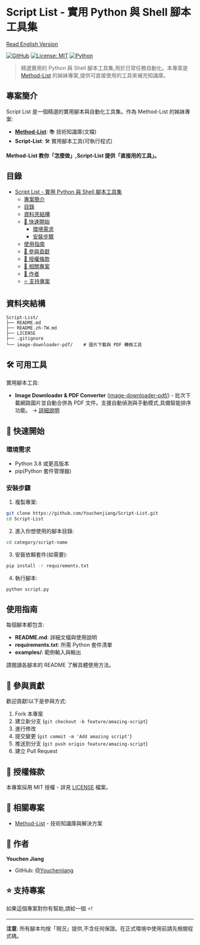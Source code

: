 # Script List - 實用 Python 與 Shell 腳本工具集

[Read English Version](README.md)

[![GitHub](https://img.shields.io/badge/GitHub-Script--List-blue)](https://github.com/Youchenjiang/Script-List)
[![License: MIT](https://img.shields.io/badge/License-MIT-yellow.svg)](https://opensource.org/licenses/MIT)
[![Python](https://img.shields.io/badge/Python-3.8+-blue.svg)](https://www.python.org/downloads/)

> 精選實用的 Python 與 Shell 腳本工具集,用於日常任務自動化。本專案是 [Method-List](https://github.com/Youchenjiang/Method-List) 的姊妹專案,提供可直接使用的工具來補充知識庫。

## 專案簡介

Script List 是一個精選的實用腳本與自動化工具集。作為 Method-List 的姊妹專案:

- **[Method-List](https://github.com/Youchenjiang/Method-List)**: 📚 技術知識庫(文檔)
- **Script-List**: 🛠️ 實用腳本工具(可執行程式)

**Method-List 教你「怎麼做」,Script-List 提供「直接用的工具」。**

## 目錄

- [Script List - 實用 Python 與 Shell 腳本工具集](#script-list---實用-python-與-shell-腳本工具集)
  - [專案簡介](#專案簡介)
  - [目錄](#目錄)
  - [資料夾結構](#資料夾結構)
  - [🚀 快速開始](#-快速開始)
    - [環境需求](#環境需求)
    - [安裝步驟](#安裝步驟)
  - [使用指南](#使用指南)
  - [🤝 參與貢獻](#-參與貢獻)
  - [📜 授權條款](#-授權條款)
  - [🔗 相關專案](#-相關專案)
  - [👤 作者](#-作者)
  - [⭐ 支持專案](#-支持專案)

## 資料夾結構

```
Script-List/
├── README.md
├── README.zh-TW.md
├── LICENSE
├── .gitignore
└── image-downloader-pdf/    # 圖片下載與 PDF 轉換工具
```

## 🛠️ 可用工具

實用腳本工具:

- **Image Downloader & PDF Converter** ([image-downloader-pdf/](image-downloader-pdf/)) - 批次下載網路圖片並自動合併為 PDF 文件。支援自動偵測與手動模式,具備智能排序功能。 → [詳細說明](image-downloader-pdf/README.md)

## 🚀 快速開始

### 環境需求

- Python 3.8 或更高版本
- pip(Python 套件管理器)

### 安裝步驟

1. 複製專案:
```bash
git clone https://github.com/Youchenjiang/Script-List.git
cd Script-List
```

2. 進入你想使用的腳本目錄:
```bash
cd category/script-name
```

3. 安裝依賴套件(如需要):
```bash
pip install -r requirements.txt
```

4. 執行腳本:
```bash
python script.py
```

##  使用指南

每個腳本都包含:
- **README.md**: 詳細文檔與使用說明
- **requirements.txt**: 所需 Python 套件清單
- **examples/**: 範例輸入與輸出

請閱讀各腳本的 README 了解具體使用方法。

## 🤝 參與貢獻

歡迎貢獻!以下是參與方式:

1. Fork 本專案
2. 建立新分支 (`git checkout -b feature/amazing-script`)
3. 進行修改
4. 提交變更 (`git commit -m 'Add amazing script'`)
5. 推送到分支 (`git push origin feature/amazing-script`)
6. 建立 Pull Request

## 📜 授權條款

本專案採用 MIT 授權 - 詳見 [LICENSE](LICENSE) 檔案。

## 🔗 相關專案

- [Method-List](https://github.com/Youchenjiang/Method-List) - 技術知識庫與解決方案

## 👤 作者

**Youchen Jiang**

- GitHub: [@Youchenjiang](https://github.com/Youchenjiang)

## ⭐ 支持專案

如果這個專案對你有幫助,請給一個 ⭐️!

---

**注意**: 所有腳本均按「現況」提供,不含任何保證。在正式環境中使用前請先檢閱程式碼。
